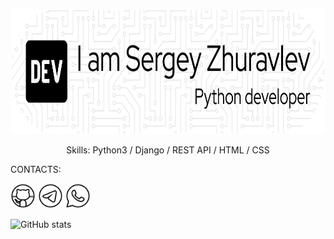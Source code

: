 <p align="center"><img src="https://github.com/geocrane/geocrane/blob/main/github-header-image-light.png" height='200'></p>
<p align="center">Skills: Python3 / Django / REST  API / HTML / CSS</p>

CONTACTS:

[<img src='https://github.com/geocrane/geocrane/blob/main/icons8-github.svg' alt='github' height='40'>](https://github.com/geocrane)  [<img src='https://github.com/geocrane/geocrane/blob/main/icons8-telegram.svg' alt='telegram' height='40'>](https://t.me/studio55rnd)  [<img src='https://github.com/geocrane/geocrane/blob/main/icons8-whatsapp.svg' alt='whatsapp' height='40'>](https://wa.me/79508481025)  


![GitHub stats](https://github-readme-stats.vercel.app/api?username=geocrane&show_icons=true)  
